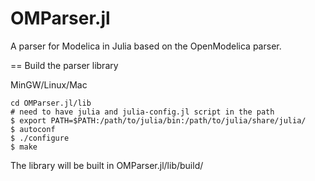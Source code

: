 # OMParser.jl

A parser for Modelica in Julia based on the OpenModelica parser.

== Build the parser library

MinGW/Linux/Mac
````
cd OMParser.jl/lib
# need to have julia and julia-config.jl script in the path
$ export PATH=$PATH:/path/to/julia/bin:/path/to/julia/share/julia/
$ autoconf
$ ./configure 
$ make
````
The library will be built in OMParser.jl/lib/build/



